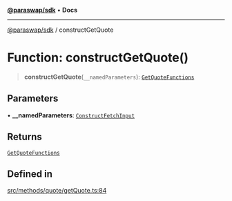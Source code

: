 [**@paraswap/sdk**](../README.md) • **Docs**

***

[@paraswap/sdk](../globals.md) / constructGetQuote

# Function: constructGetQuote()

> **constructGetQuote**(`__namedParameters`): [`GetQuoteFunctions`](../type-aliases/GetQuoteFunctions.md)

## Parameters

• **\_\_namedParameters**: [`ConstructFetchInput`](../interfaces/ConstructFetchInput.md)

## Returns

[`GetQuoteFunctions`](../type-aliases/GetQuoteFunctions.md)

## Defined in

[src/methods/quote/getQuote.ts:84](https://github.com/paraswap/paraswap-sdk/blob/master/src/methods/quote/getQuote.ts#L84)
